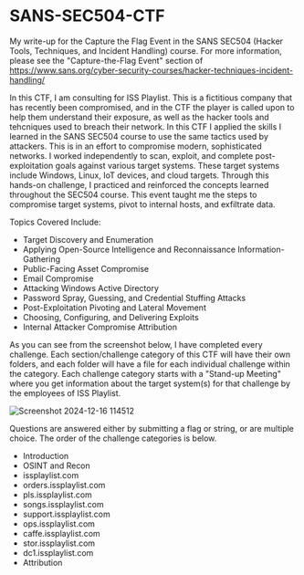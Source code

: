 # SANS-SEC504-CTF

My write-up for the Capture the Flag Event in the SANS SEC504 (Hacker Tools, Techniques, and Incident Handling) course. For more information, please see the "Capture-the-Flag Event" section of https://www.sans.org/cyber-security-courses/hacker-techniques-incident-handling/

In this CTF, I am consulting for ISS Playlist. This is a fictitious company that has recently been compromised, and in the CTF the player is called upon to help them understand their exposure, as well as the hacker tools and tehcniques used to breach their network. In this CTF I applied the skills I learned in the SANS SEC504 course to use the same tactics used by attackers. This is in an effort to compromise modern, sophisticated networks. I worked independently to scan, exploit, and complete post-exploitation goals against various target systems. These target systems include Windows, Linux, IoT devices, and cloud targets. Through this hands-on challenge, I practiced and reinforced the concepts learned throughout the SEC504 course. This event taught me the steps to compromise target systems, pivot to internal hosts, and exfiltrate data. 

Topics Covered Include: 
* Target Discovery and Enumeration
* Applying Open-Source Intelligence and Reconnaissance Information-Gathering
* Public-Facing Asset Compromise
* Email Compromise
* Attacking Windows Active Directory
* Password Spray, Guessing, and Credential Stuffing Attacks
* Post-Exploitation Pivoting and Lateral Movement
* Choosing, Configuring, and Delivering Exploits
* Internal Attacker Compromise Attribution

As you can see from the screenshot below, I have completed every challenge. Each section/challenge category of this CTF will have their own folders, and each folder will have a file for each individual challenge within the category. Each challenge category starts with a "Stand-up Meeting" where you get information about the target system(s) for that challenge by the employees of ISS Playlist. 

![Screenshot 2024-12-16 114512](https://github.com/user-attachments/assets/73805530-a97f-4ea8-aa0c-92273592a904)

Questions are answered either by submitting a flag or string, or are multiple choice. The order of the challenge categories is below.

* Introduction
* OSINT and Recon
* issplaylist.com 
* orders.issplaylist.com
* pls.issplaylist.com
* songs.issplaylist.com
* support.issplaylist.com
* ops.issplaylist.com
* caffe.issplaylist.com
* stor.issplaylist.com
* dc1.issplaylist.com
* Attribution
